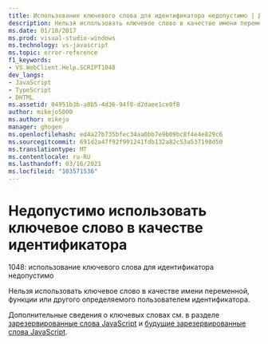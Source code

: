 ```yaml
---
title: Использование ключевого слова для идентификатора недопустимо | Документация Майкрософт
description: Нельзя использовать ключевое слово в качестве имени переменной, функции или другого определяемого пользователем идентификатора.
ms.date: 01/18/2017
ms.prod: visual-studio-windows
ms.technology: vs-javascript
ms.topic: error-reference
f1_keywords:
- VS.WebClient.Help.SCRIPT1048
dev_langs:
- JavaScript
- TypeScript
- DHTML
ms.assetid: 04951b3b-a8b5-4d36-94f8-d2daee1ce0f8
author: mikejo5000
ms.author: mikejo
manager: ghogen
ms.openlocfilehash: ed4a27b735bfec34aa0bb7e9b09bc8f4e4e829c6
ms.sourcegitcommit: 691d2a47f92f991241fdb132a82c53a537198d50
ms.translationtype: MT
ms.contentlocale: ru-RU
ms.lasthandoff: 03/16/2021
ms.locfileid: "103571536"
---
```

# <a name="the-use-of-a-keyword-for-an-identifier-is-invalid"></a>Недопустимо использовать ключевое слово в качестве идентификатора
1048: использование ключевого слова для идентификатора недопустимо  
  
 Нельзя использовать ключевое слово в качестве имени переменной, функции или другого определяемого пользователем идентификатора.  
  
 Дополнительные сведения о ключевых словах см. в разделе [зарезервированные слова JavaScript](https://developer.mozilla.org/docs/Web/JavaScript/Reference/Lexical_grammar) и [будущие зарезервированные слова JavaScript](https://developer.mozilla.org/docs/Web/JavaScript/Reference/Lexical_grammar).
